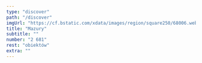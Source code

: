 ```yaml
---
type: "discover"
path: "/discover"
imgUrl: "https://cf.bstatic.com/xdata/images/region/square250/68006.webp?k=9401582d432d9fced32a37d0d7eb974e858436dffc038c73f87f305d6982f1dc&o="
title: "Mazury"
subtitle: ""
number: "2 681"
rest: "obiektów" 
extra: ""
---
```

